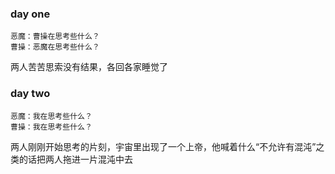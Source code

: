 ### day one
    恶魔：曹操在思考些什么？
    曹操：恶魔在思考些什么？
两人苦苦思索没有结果，各回各家睡觉了
### day two
    恶魔：我在思考些什么？
    曹操：我在思考些什么？
两人刚刚开始思考的片刻，宇宙里出现了一个上帝，他喊着什么“不允许有混沌”之类的话把两人拖进一片混沌中去
